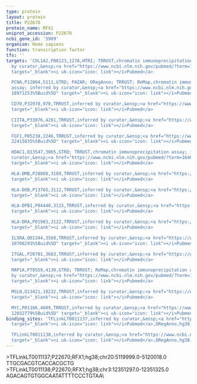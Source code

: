 ```yaml
---
type: protein
layout: protein
title: P22670
protein_name: RFX1
uniprot_accession: P22670
ncbi_gene_id: '5989'
organism: Homo sapiens
function: transcription factor
tfs: ''
targets: 'COL1A2,P08123,1278,HTRI; TRRUST,chromatin immunoprecipitation assay; inferred
  by curator,&ensp;<a href="https://www.ncbi.nlm.nih.gov/pubmed/?term=16464847%5Buid%5D"
  target="_blank"><i uk-icon="icon: link"></i>Pubmed</a>

  PCNA,P12004,5111,GTRD; PAZAR; ORegAnno; TRRUST; ReMap,chromatin immunoprecipitation
  assay; inferred by curator,&ensp;<a href="https://www.ncbi.nlm.nih.gov/pubmed/?term=10336433;
  18971253%5Buid%5D" target="_blank"><i uk-icon="icon: link"></i>Pubmed</a>

  CD70,P32970,970,TRRUST,inferred by curator,&ensp;<a href="https://www.ncbi.nlm.nih.gov/pubmed/?term=21192791%5Buid%5D"
  target="_blank"><i uk-icon="icon: link"></i>Pubmed</a>

  CIITA,P33076,4261,TRRUST,inferred by curator,&ensp;<a href="https://www.ncbi.nlm.nih.gov/pubmed/?term=1505960%5Buid%5D"
  target="_blank"><i uk-icon="icon: link"></i>Pubmed</a>

  FGF1,P05230,2246,TRRUST,inferred by curator,&ensp;<a href="https://www.ncbi.nlm.nih.gov/pubmed/?term=20189986;
  22415835%5Buid%5D" target="_blank"><i uk-icon="icon: link"></i>Pubmed</a>

  HDAC1,Q13547,3065,GTRD; TRRUST,chromatin immunoprecipitation assay; inferred by
  curator,&ensp;<a href="https://www.ncbi.nlm.nih.gov/pubmed/?term=16464847%5Buid%5D"
  target="_blank"><i uk-icon="icon: link"></i>Pubmed</a>

  HLA-DMB,P28068,3109,TRRUST,inferred by curator,&ensp;<a href="https://www.ncbi.nlm.nih.gov/pubmed/?term=11889043%5Buid%5D"
  target="_blank"><i uk-icon="icon: link"></i>Pubmed</a>

  HLA-DOB,P13765,3112,TRRUST,inferred by curator,&ensp;<a href="https://www.ncbi.nlm.nih.gov/pubmed/?term=12938212%5Buid%5D"
  target="_blank"><i uk-icon="icon: link"></i>Pubmed</a>

  HLA-DPB1,P04440,3115,TRRUST,inferred by curator,&ensp;<a href="https://www.ncbi.nlm.nih.gov/pubmed/?term=11889043%5Buid%5D"
  target="_blank"><i uk-icon="icon: link"></i>Pubmed</a>

  HLA-DRA,P01903,3122,TRRUST,inferred by curator,&ensp;<a href="https://www.ncbi.nlm.nih.gov/pubmed/?term=11889043%5Buid%5D"
  target="_blank"><i uk-icon="icon: link"></i>Pubmed</a>

  IL5RA,Q01344,3568,TRRUST,inferred by curator,&ensp;<a href="https://www.ncbi.nlm.nih.gov/pubmed/?term=10330134;
  10706293%5Buid%5D" target="_blank"><i uk-icon="icon: link"></i>Pubmed</a>

  ITGAL,P20701,3683,TRRUST,inferred by curator,&ensp;<a href="https://www.ncbi.nlm.nih.gov/pubmed/?term=21192791%5Buid%5D"
  target="_blank"><i uk-icon="icon: link"></i>Pubmed</a>

  MAP1A,P78559,4130,GTRD; TRRUST; ReMap,chromatin immunoprecipitation assay; inferred
  by curator,&ensp;<a href="https://www.ncbi.nlm.nih.gov/pubmed/?term=12411430%5Buid%5D"
  target="_blank"><i uk-icon="icon: link"></i>Pubmed</a>

  MSLN,Q13421,10232,TRRUST,inferred by curator,&ensp;<a href="https://www.ncbi.nlm.nih.gov/pubmed/?term=23025254%5Buid%5D"
  target="_blank"><i uk-icon="icon: link"></i>Pubmed</a>

  MYC,P01106,4609,TRRUST,inferred by curator,&ensp;<a href="https://www.ncbi.nlm.nih.gov/pubmed/?term=10918054;
  12032779%5Buid%5D" target="_blank"><i uk-icon="icon: link"></i>Pubmed</a>'
binding_sites: 'TFLinkLT0011137,inferred by curator,&ensp;<a href="https://www.ncbi.nlm.nih.gov/pubmed/?term=18971253%5Buid%5D"
  target="_blank"><i uk-icon="icon: link"></i>Pubmed</a>,ORegAnno,hg38,chr20,5119999,5120018,-

  TFLinkLT0011138,inferred by curator,&ensp;<a href="https://www.ncbi.nlm.nih.gov/pubmed/?term=18971253%5Buid%5D"
  target="_blank"><i uk-icon="icon: link"></i>Pubmed</a>,ORegAnno,hg38,chr3,12351297,12351325,+'
---
```

\>TFLinkLT0011137;P22670;RFX1;hg38;chr20:5119999.0-5120018.0\TTGCGACGTCACCACGCTG\\>TFLinkLT0011138;P22670;RFX1;hg38;chr3:12351297.0-12351325.0\AGACAGTGTGGCAATATTTTCCCTGTAA\
